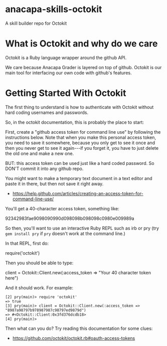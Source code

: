 # anacapa-skills-octokit
A skill builder repo for Octokit

# What is Octokit and why do we care

Octokit is a Ruby language wrapper around the github API.

We care because Anacapa Grader is layered on top of github.   Octokit is our main tool for interfacing our own code with github's features.

# Getting Started With Octokit

The first thing to understand is how to authenticate with Octokit without hard coding usernames and passwords.

So, in the octokit documentation, this is probably the place to start:

First, create a "github access token for command line use" by following the instructions below.  Note that when you make this personal access token, you need to save it somewhere, because you only get to see it once and then you never get to see it again---if you forget it, you have to just delete the old one and make a new one.

BUT: this access token can be used just like a hard coded password. So DON'T commit it into any github repo.   

You might want to make a temporary text document in a text editor and paste it in there, but then not save it right away.

* https://help.github.com/articles/creating-an-access-token-for-command-line-use/

You'll get a 40-character access token, something like:

 92342983fae9098090990d098098b098098c0980e009989a

So then, you'll want to use an interactive Ruby REPL such as irb or pry (try `gem install pry` if `pry` doesn't work at the command line.)

In that REPL, first do:

 require('octokit')

Then you should be able to type:

 client = Octokit::Client.new(:access_token => "Your 40 character token here")

And it should work.  For example:

```
[2] pry(main)> require 'octokit'
=> true
[3] pry(main)> client = Octokit::Client.new(:access_token => "8987a98797b978987987c98797ed9879d")
=> #<Octokit::Client:0x3fd376dcdb18>
[4] pry(main)> 
```

Then what can you do?  Try reading this documentation for some clues:

* https://github.com/octokit/octokit.rb#oauth-access-tokens

